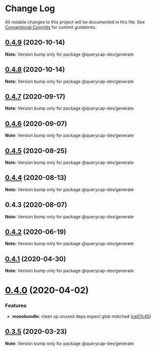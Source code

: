# Change Log

All notable changes to this project will be documented in this file.
See [Conventional Commits](https://conventionalcommits.org) for commit guidelines.

## [0.4.9](https://github.com/querycap/webappkit/compare/@querycap-dev/generate@0.4.8...@querycap-dev/generate@0.4.9) (2020-10-14)

**Note:** Version bump only for package @querycap-dev/generate





## [0.4.8](https://github.com/querycap/webappkit/compare/@querycap-dev/generate@0.4.7...@querycap-dev/generate@0.4.8) (2020-10-14)

**Note:** Version bump only for package @querycap-dev/generate





## [0.4.7](https://github.com/querycap/webappkit/compare/@querycap-dev/generate@0.4.6...@querycap-dev/generate@0.4.7) (2020-09-17)

**Note:** Version bump only for package @querycap-dev/generate

## [0.4.6](https://github.com/querycap/webappkit/compare/@querycap-dev/generate@0.4.5...@querycap-dev/generate@0.4.6) (2020-09-07)

**Note:** Version bump only for package @querycap-dev/generate

## [0.4.5](https://github.com/querycap/webappkit/compare/@querycap-dev/generate@0.4.4...@querycap-dev/generate@0.4.5) (2020-08-25)

**Note:** Version bump only for package @querycap-dev/generate

## [0.4.4](https://github.com/querycap/webappkit/compare/@querycap-dev/generate@0.4.3...@querycap-dev/generate@0.4.4) (2020-08-13)

**Note:** Version bump only for package @querycap-dev/generate

## 0.4.3 (2020-08-07)

**Note:** Version bump only for package @querycap-dev/generate

## [0.4.2](https://github.com/querycap/devkit/compare/@querycap-dev/generate@0.4.1...@querycap-dev/generate@0.4.2) (2020-06-19)

**Note:** Version bump only for package @querycap-dev/generate

## [0.4.1](https://github.com/querycap/devkit/compare/@querycap-dev/generate@0.4.0...@querycap-dev/generate@0.4.1) (2020-04-30)

**Note:** Version bump only for package @querycap-dev/generate

# [0.4.0](https://github.com/querycap/devkit/compare/@querycap-dev/generate@0.3.5...@querycap-dev/generate@0.4.0) (2020-04-02)

### Features

- **monobundle:** clean up unused deps expect glob matched ([ce07c45](https://github.com/querycap/devkit/commit/ce07c45b88fb3903ab4fae75fb889d4e9cff2ba7))

## [0.3.5](https://github.com/querycap/devkit/compare/@querycap-dev/generate@0.3.4...@querycap-dev/generate@0.3.5) (2020-03-23)

**Note:** Version bump only for package @querycap-dev/generate
